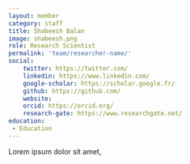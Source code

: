 ```yaml
---
layout: member
category: staff
title: Shabeesh Balan
image: shabeesh.png
role: Research Scientist
permalink: 'team/researcher-name/'
social:
    twitter: https://twitter.com/
    linkedin: https://www.linkedin.com/
    google-scholar: https://scholar.google.fr/
    github: https://github.com/
    website:
    orcid: https://orcid.org/
    research-gate: https://www.researchgate.net/
education:
 - Education
---
```


Lorem ipsum dolor sit amet, 
